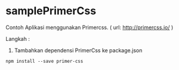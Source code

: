 # samplePrimerCss
Contoh Aplikasi menggunakan Primercss.
( url: http://primercss.io/ )

Langkah :

1. Tambahkan dependensi PrimerCss ke package.json
````
npm install --save primer-css
````
